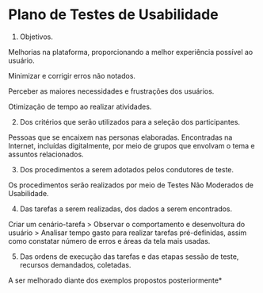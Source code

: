 # Plano de Testes de Usabilidade

1. Objetivos.

Melhorias na plataforma, proporcionando a melhor experiência possível ao usuário. 

Minimizar e corrigir erros não notados.

Perceber as maiores necessidades e frustrações dos usuários. 

Otimização de tempo ao realizar atividades.

2. Dos critérios que serão utilizados para a seleção dos participantes.
   
Pessoas que se encaixem nas personas elaboradas. Encontradas na Internet, incluídas digitalmente, por meio de grupos que envolvam o tema e assuntos relacionados. 

3. Dos procedimentos a serem adotados pelos condutores de teste.
   
Os procedimentos serão realizados por meio de Testes Não Moderados de Usabilidade.  

4. Das tarefas a serem realizadas, dos dados a serem encontrados.
   
Criar um cenário-tarefa > Observar o comportamento e desenvoltura do usuário > Analisar tempo gasto para realizar tarefas pré-definidas, assim como constatar número de erros e áreas da tela mais usadas.

5. Das ordens de execução das tarefas e das etapas sessão de teste, recursos demandados, coletadas. 

A ser melhorado diante dos exemplos propostos posteriormente*
